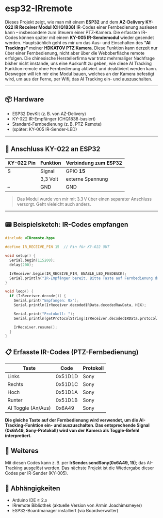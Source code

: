 # esp32-IRremote

Dieses Projekt zeigt, wie man mit einem **ESP32** und dem **AZ-Delivery KY-022 IR Receiver Modul (CHQ1838)** IR-Codes einer Fernbedienung auslesen kann – insbesondere zum Steuern einer PTZ-Kamera. Die erfassten IR-Codes können später mit einem **KY-005 IR-Sendemodul** wieder gesendet werden.
Hauptsächlich geht es mir um das Aus- und Einschalten des **"AI Trackings"** meiner **HDKATOV PTZ Kamera**. Diese Funktion kann derzeit nur über einer Fernbedienung, nicht aber über die Weboberfläche remote erfolgen. Die chinesische Herstellerfirma war trotz mehrmaliger Nachfrage bisher nicht imstande, uns eine Auskunft zu geben, wie diese AI Tracking Funktion remote ohne Fernbedienung aktiviert und deaktiviert werden kann. Deswegen will ich mir eine Modul bauen, welches an der Kamera befestigt wird, um aus der Ferne, per Wifi, das AI Tracking ein- und auszuschalten.

---

## 📦 Hardware

- ESP32 DevKit (z. B. von AZ-Delivery)
- KY-022 IR-Empfänger (CHQ1838-basiert)
- Standard-Fernbedienung (z. B. PTZ-Remote)
- (später: KY-005 IR-Sender-LED)

---

## 🔌 Anschluss KY-022 an ESP32

| KY-022 Pin | Funktion | Verbindung zum ESP32 |
|------------|----------|----------------------|
| S          | Signal   | GPIO **15**          |
|   | 3,3 Volt | externe Spannung |
| –          | GND      | GND                  |

> Das Modul wurde von mir mit 3.3 V über einen separater Anschluss versorgt. Geht vieleicht auch anders.

---

## 📟 Beispielsketch: IR-Codes empfangen

```cpp
#include <IRremote.hpp>

#define IR_RECEIVE_PIN 15  // Pin für KY-022 OUT

void setup() {
  Serial.begin(115200);
  delay(200);

  IrReceiver.begin(IR_RECEIVE_PIN, ENABLE_LED_FEEDBACK);
  Serial.println("IR-Empfänger bereit. Bitte Taste auf Fernbedienung drücken.");
}

void loop() {
  if (IrReceiver.decode()) {
    Serial.print("Empfangen: 0x");
    Serial.println(IrReceiver.decodedIRData.decodedRawData, HEX);

    Serial.print("Protokoll: ");
    Serial.println(getProtocolString(IrReceiver.decodedIRData.protocol));

    IrReceiver.resume();
  }
}

```

## 📋 Erfasste IR-Codes (PTZ-Fernbedienung)

|Taste|Code|Protokoll|
|-----|----|---------|
|Links|0x51D1D|Sony|
|Rechts|0x51D1C|Sony|
|Hoch|0x51D1A|Sony|
|Runter|0x51D1B|Sony|
|AI Toggle (An/Aus)|0x6A49|Sony|

**Die gleiche Taste auf der Fernbedienung wird verwendet, um die AI-Tracking-Funktion ein- und auszuschalten. Das entsprechende Signal (0x6A49, Sony-Protokoll) wird von der Kamera als Toggle-Befehl interpretiert.**

## 🧪 Weiteres
Mit diesen Codes kann z. B. per **IrSender.sendSony(0x6A49, 15)**; das AI-Tracking ausgelöst werden.
Das nächste Projekt ist die Wiedergabe dieser Codes per IR-Sender (KY-005).

## 🔧 Abhängigkeiten
- Arduino IDE ≥ 2.x
- IRremote Bibliothek (aktuelle Version von Armin Joachimsmeyer)
- ESP32-Boardmanager installiert (via Boardverwalter)

